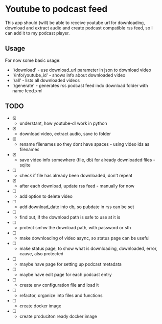 # Youtube to podcast feed

This app should (will) be able to receive youtube url for downloading, download and extract audio and create podcast compatible rss feed, so I can add it to my podcast player.

## Usage

For now some basic usage:

- '/download' - use download_url parameter in json to download video
- '/info/youtube_id' - shows info about downloaded video
- '/all' - lists all downloaded videos
- '/generate' - generates rss podcast feed indo download folder with name feed.xml



## TODO

- [x] - understant, how youtube-dl work in python
- [x] - download video, extract audio, save to folder
- [x] - rename filenames so they dont have spaces - using video ids as filenames
- [x] - save video info somewhere (file, db) for already downloaded files - sqlite
- [ ] - check if file has already been downloaded, don't repeat
- [x] - after each download, update rss feed - manually for now
- [ ] - add option to delete video
- [ ] - add download_date into db, so pubdate in rss can be set
- [ ] - find out, if the download path is safe to use at it is
- [ ] - protect smhw the download path, with password or sth
- [ ] - make downloading of video async, so status page can be useful
- [ ] - make status page, to show what is downloading, downloaded, error, cause, also protected
- [ ] - maybe have page for setting up podcast metadata
- [ ] - maybe have edit page for each podcast entry
- [ ] - create env configuration file and load it
- [ ] - refactor, organize into files and functions
- [ ] - create docker image
- [ ] - create produciton ready docker image